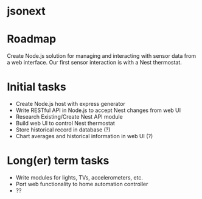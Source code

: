 # jsonext

# Roadmap
Create Node.js solution for managing and interacting with sensor data from a web interface. Our first sensor interaction is with a Nest thermostat.

# Initial tasks
- Create Node.js host with express generator
- Write RESTful API in Node.js to accept Nest changes from web UI
- Research Existing/Create Nest API module
- Build web UI to control Nest thermostat
- Store historical record in database (?)
- Chart averages and historical information in web UI (?)

# Long(er) term tasks
- Write modules for lights, TVs, accelerometers, etc.
- Port web functionality to home automation controller
- ??
